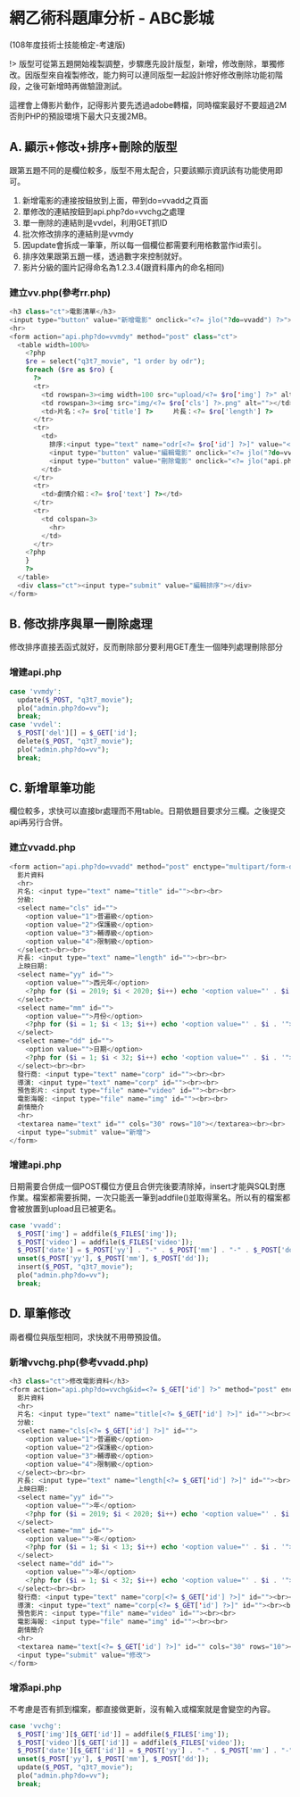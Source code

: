 # 網乙術科題庫分析 - ABC影城
(108年度技術士技能檢定-考速版)

!> 版型可從第五題開始複製調整，步驟應先設計版型，新增，修改刪除，單獨修改。因版型來自複製修改，能力夠可以連同版型一起設計修好修改刪除功能初階段，之後可新增時再做驗證測試。

這裡會上傳影片動作，記得影片要先透過adobe轉檔，同時檔案最好不要超過2M否則PHP的預設環境下最大只支援2MB。

## A. 顯示+修改+排序+刪除的版型

跟第五題不同的是欄位較多，版型不用太配合，只要該顯示資訊該有功能使用即可。

1. 新增電影的連接按鈕放到上面，帶到do=vvadd之頁面
2. 單修改的連結按鈕到api.php?do=vvchg之處理
3. 單一刪除的連結則是vvdel，利用GET抓ID
4. 批次修改排序的連結則是vvmdy
5. 因update會拆成一筆筆，所以每一個欄位都需要利用格數當作id索引。
6. 排序效果跟第五題一樣，透過數字來控制就好。
7. 影片分級的圖片記得命名為1.2.3.4\(跟資料庫內的命名相同\)

### 建立vv.php\(參考rr.php\)
```php
<h3 class="ct">電影清單</h3>
<input type="button" value="新增電影" onclick="<?= jlo("?do=vvadd") ?>">
<hr>
<form action="api.php?do=vvmdy" method="post" class="ct">
  <table width=100%>
    <?php
    $re = select("q3t7_movie", "1 order by odr");
    foreach ($re as $ro) {
      ?>
      <tr>
        <td rowspan=3><img width=100 src="upload/<?= $ro['img'] ?>" alt=""></td>
        <td rowspan=3><img src="img/<?= $ro['cls'] ?>.png" alt=""></td>
        <td>片名：<?= $ro['title'] ?>　　　片長：<?= $ro['length'] ?> 　　　上映日期: <?= $ro['date'] ?></td>
      </tr>
      <tr>
        <td>
          排序:<input type="text" name="odr[<?= $ro['id'] ?>]" value="<?= $ro['odr'] ?>">
          <input type="button" value="編輯電影" onclick="<?= jlo("?do=vvchg&id=" . $ro['id']) ?>">
          <input type="button" value="刪除電影" onclick="<?= jlo("api.php?do=vvdel&id=" . $ro['id']) ?>">
        </td>
      </tr>
      <tr>
        <td>劇情介紹：<?= $ro['text'] ?></td>
      </tr>
      <tr>
        <td colspan=3>
          <hr>
        </td>
      </tr>
    <?php
    }
    ?>
  </table>
  <div class="ct"><input type="submit" value="編輯排序"></div>
</form>
```
## B. 修改排序與單一刪除處理
修改排序直接丟函式就好，反而刪除部分要利用GET產生一個陣列處理刪除部分

### 增建api.php
```php
case 'vvmdy':
  update($_POST, "q3t7_movie");
  plo("admin.php?do=vv");
  break;
case 'vvdel':
  $_POST['del'][] = $_GET['id'];
  delete($_POST, "q3t7_movie");
  plo("admin.php?do=vv");
  break;
```

## C. 新增單筆功能
欄位較多，求快可以直接br處理而不用table。日期依題目要求分三欄。之後提交api再另行合併。

### 建立vvadd.php
```php
<form action="api.php?do=vvadd" method="post" enctype="multipart/form-data">
  影片資料
  <hr>
  片名: <input type="text" name="title" id=""><br><br>
  分級:
  <select name="cls" id="">
    <option value="1">普遍級</option>
    <option value="2">保護級</option>
    <option value="3">輔導級</option>
    <option value="4">限制級</option>
  </select><br><br>
  片長: <input type="text" name="length" id=""><br><br>
  上映日期:
  <select name="yy" id="">
    <option value="">西元年</option>
    <?php for ($i = 2019; $i < 2020; $i++) echo '<option value="' . $i . '">' . $i . '</option>'; ?>
  </select>
  <select name="mm" id="">
    <option value="">月份</option>
    <?php for ($i = 1; $i < 13; $i++) echo '<option value="' . $i . '">' . $i . '</option>'; ?>
  </select>
  <select name="dd" id="">
    <option value="">日期</option>
    <?php for ($i = 1; $i < 32; $i++) echo '<option value="' . $i . '">' . $i . '</option>'; ?>
  </select><br><br>
  發行商: <input type="text" name="corp" id=""><br><br>
  導演: <input type="text" name="corp" id=""><br><br>
  預告影片: <input type="file" name="video" id=""><br><br>
  電影海報: <input type="file" name="img" id=""><br><br>
  劇情簡介
  <hr>
  <textarea name="text" id="" cols="30" rows="10"></textarea><br><br>
  <input type="submit" value="新增">
</form>
```

### 增建api.php
日期需要合併成一個POST欄位方便且合併完後要清除掉，insert才能與SQL對應作業。檔案都需要拆開，一次只能丟一筆到addfile\(\)並取得黨名。所以有的檔案都會被放置到upload且已被更名。

```php
case 'vvadd':
  $_POST['img'] = addfile($_FILES['img']);
  $_POST['video'] = addfile($_FILES['video']);
  $_POST['date'] = $_POST['yy'] . "-" . $_POST['mm'] . "-" . $_POST['dd'];
  unset($_POST['yy'], $_POST['mm'], $_POST['dd']);
  insert($_POST, "q3t7_movie");
  plo("admin.php?do=vv");
  break;
```

## D. 單筆修改
兩者欄位與版型相同，求快就不用帶預設值。

### 新增vvchg.php\(參考vvadd.php\)
```php
<h3 class="ct">修改電影資料</h3>
<form action="api.php?do=vvchg&id=<?= $_GET['id'] ?>" method="post" enctype="multipart/form-data">
  影片資料
  <hr>
  片名: <input type="text" name="title[<?= $_GET['id'] ?>]" id=""><br><br>
  分級:
  <select name="cls[<?= $_GET['id'] ?>]" id="">
    <option value="1">普遍級</option>
    <option value="2">保護級</option>
    <option value="3">輔導級</option>
    <option value="4">限制級</option>
  </select><br><br>
  片長: <input type="text" name="length[<?= $_GET['id'] ?>]" id=""><br><br>
  上映日期:
  <select name="yy" id="">
    <option value="">年</option>
    <?php for ($i = 2019; $i < 2020; $i++) echo '<option value="' . $i . '">' . $i . '</option>'; ?>
  </select>
  <select name="mm" id="">
    <option value="">年</option>
    <?php for ($i = 1; $i < 13; $i++) echo '<option value="' . $i . '">' . $i . '</option>'; ?>
  </select>
  <select name="dd" id="">
    <option value="">年</option>
    <?php for ($i = 1; $i < 32; $i++) echo '<option value="' . $i . '">' . $i . '</option>'; ?>
  </select><br><br>
  發行商: <input type="text" name="corp[<?= $_GET['id'] ?>]" id=""><br><br>
  導演: <input type="text" name="corp[<?= $_GET['id'] ?>]" id=""><br><br>
  預告影片: <input type="file" name="video" id=""><br><br>
  電影海報: <input type="file" name="img" id=""><br><br>
  劇情簡介
  <hr>
  <textarea name="text[<?= $_GET['id'] ?>]" id="" cols="30" rows="10"></textarea><br><br>
  <input type="submit" value="修改">
</form>
```

### 增添api.php
不考慮是否有抓到檔案，都直接做更新，沒有輸入或檔案就是會變空的內容。

```php
case 'vvchg':
  $_POST['img'][$_GET['id']] = addfile($_FILES['img']);
  $_POST['video'][$_GET['id']] = addfile($_FILES['video']);
  $_POST['date'][$_GET['id']] = $_POST['yy'] . "-" . $_POST['mm'] . "-" . $_POST['dd'];
  unset($_POST['yy'], $_POST['mm'], $_POST['dd']);
  update($_POST, "q3t7_movie");
  plo("admin.php?do=vv");
  break;
```